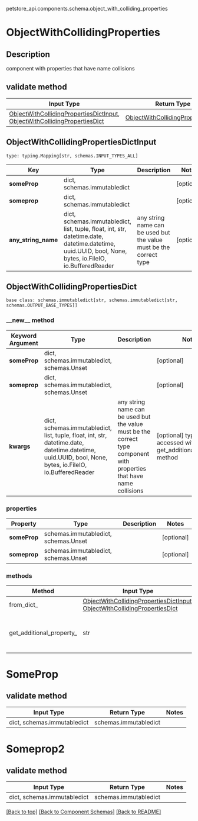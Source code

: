 petstore_api.components.schema.object_with_colliding_properties
# ObjectWithCollidingProperties

## Description
component with properties that have name collisions

## validate method
Input Type | Return Type | Notes
------------ | ------------- | -------------
[ObjectWithCollidingPropertiesDictInput](#objectwithcollidingpropertiesdictinput), [ObjectWithCollidingPropertiesDict](#objectwithcollidingpropertiesdict) | [ObjectWithCollidingPropertiesDict](#objectwithcollidingpropertiesdict) |

## ObjectWithCollidingPropertiesDictInput
```
type: typing.Mapping[str, schemas.INPUT_TYPES_ALL]
```
Key | Type |  Description | Notes
------------ | ------------- | ------------- | -------------
**someProp** | dict, schemas.immutabledict |  | [optional]
**someprop** | dict, schemas.immutabledict |  | [optional]
**any_string_name** | dict, schemas.immutabledict, list, tuple, float, int, str, datetime.date, datetime.datetime, uuid.UUID, bool, None, bytes, io.FileIO, io.BufferedReader | any string name can be used but the value must be the correct type | [optional]

## ObjectWithCollidingPropertiesDict
```
base class: schemas.immutabledict[str, schemas.immutabledict[str, schemas.OUTPUT_BASE_TYPES]]

```
### &lowbar;&lowbar;new&lowbar;&lowbar; method
Keyword Argument | Type | Description | Notes
---------------- | ---- | ----------- | -----
**someProp** | dict, schemas.immutabledict, schemas.Unset |  | [optional]
**someprop** | dict, schemas.immutabledict, schemas.Unset |  | [optional]
**kwargs** | dict, schemas.immutabledict, list, tuple, float, int, str, datetime.date, datetime.datetime, uuid.UUID, bool, None, bytes, io.FileIO, io.BufferedReader | any string name can be used but the value must be the correct type component with properties that have name collisions | [optional] typed value is accessed with the get_additional_property_ method

### properties
Property | Type | Description | Notes
-------- | ---- | ----------- | -----
**someProp** | schemas.immutabledict, schemas.Unset |  | [optional]
**someprop** | schemas.immutabledict, schemas.Unset |  | [optional]

### methods
Method | Input Type | Return Type | Notes
------ | ---------- | ----------- | ------
from_dict_ | [ObjectWithCollidingPropertiesDictInput](#objectwithcollidingpropertiesdictinput), [ObjectWithCollidingPropertiesDict](#objectwithcollidingpropertiesdict) | [ObjectWithCollidingPropertiesDict](#objectwithcollidingpropertiesdict) | a constructor
get_additional_property_ | str | schemas.immutabledict, tuple, float, int, str, bytes, bool, None, FileIO, schemas.Unset | provides type safety for additional properties

# SomeProp

## validate method
Input Type | Return Type | Notes
------------ | ------------- | -------------
dict, schemas.immutabledict | schemas.immutabledict |

# Someprop2

## validate method
Input Type | Return Type | Notes
------------ | ------------- | -------------
dict, schemas.immutabledict | schemas.immutabledict |

[[Back to top]](#top) [[Back to Component Schemas]](../../../README.md#Component-Schemas) [[Back to README]](../../../README.md)
